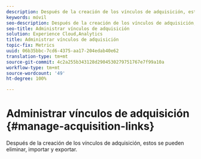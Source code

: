 ```yaml
---
description: Después de la creación de los vínculos de adquisición, estos se pueden eliminar, importar y exportar.
keywords: móvil
seo-description: Después de la creación de los vínculos de adquisición, estos se pueden eliminar, importar y exportar.
seo-title: Administrar vínculos de adquisición
solution: Experience Cloud,Analytics
title: Administrar vínculos de adquisición
topic-fix: Metrics
uuid: 06b35bbc-7cd6-4375-aa17-204edab40e62
translation-type: tm+mt
source-git-commit: 4c2a255b343128d2904530279751767e7f99a10a
workflow-type: tm+mt
source-wordcount: '49'
ht-degree: 100%

---
```



# Administrar vínculos de adquisición {#manage-acquisition-links}

Después de la creación de los vínculos de adquisición, estos se pueden eliminar, importar y exportar.

